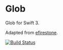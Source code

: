 Glob
====

Glob for Swift 3.

Adapted from [efirestone](https://gist.github.com/efirestone/ce01ae109e08772647eb061b3bb387c3).

[![Build Status](https://travis-ci.org/Bouke/Glob.svg?branch=master)](https://travis-ci.org/Bouke/Glob)
